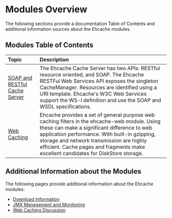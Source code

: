 ---
---

# Modules Overview

The following sections provide a documentation Table of Contents and additional information sources about the Ehcache modules.

## Modules Table of Contents

| Topic | Description |
|:-------|:------------|
|[SOAP and RESTful Cache Server](/documentation/2.7/modules/cache-server)|The Ehcache Cache Server has two APIs: RESTful resource oriented, and SOAP. The Ehcache RESTFul Web Services API exposes the singleton CacheManager. Resources are identified using a URI template. Ehcache's W3C Web Services support the  WS-I definition and use the SOAP and WSDL specifications.|
|[Web Caching](/documentation/2.7/modules/web-caching)|Ehcache provides a set of general purpose web caching filters in the ehcache-web module. Using these can make a significant difference to web application performance. With built-in gzipping, storage and network transmission are highly efficient. Cache pages and fragments make excellent candidates for DiskStore storage.|


## Additional Information about the Modules
The following pages provide additional information about the Ehcache modules:

* [Download Information](/documentation/2.7/get-started/getting-started#restful-and-soap-caching-with-the-cache-server)
* [JMX Management and Monitoring](/documentation/2.7/operations/jmx)
* [Web Caching Discussion](/documentation/2.7/recipes/pagecaching)
